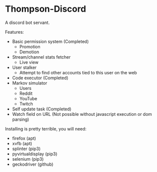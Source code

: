 Thompson-Discord
=====

A discord bot servant.

Features:
- Basic permission system (Completed)
  - Promotion
  - Demotion
- Stream/channel stats fetcher
  - Live view
- User stalker
  - Attempt to find other accounts tied to this user on the web
- Code executor (Completed)
- Markov simulator
  - Users
  - Reddit
  - YouTube
  - Twitch
- Self update task (Completed)
- Watch field on URL (Not possible without javascript execution or dom parsing)

Installing is pretty terrible, you will need:
- firefox (apt)
- xvfb (apt)
- splinter (pip3)
- pyvirtualdisplay (pip3)
- selenium (pip3)
- geckodriver (github)
